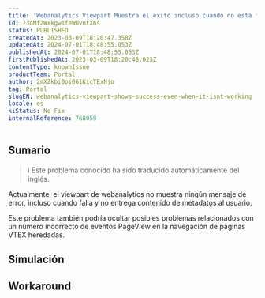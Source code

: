 ```yaml
---
title: 'Webanalytics Viewpart Muestra el éxito incluso cuando no está funcionando'
id: 73oMf2Wxkgw1feWUvntX6s
status: PUBLISHED
createdAt: 2023-03-09T18:20:47.358Z
updatedAt: 2024-07-01T18:48:55.053Z
publishedAt: 2024-07-01T18:48:55.053Z
firstPublishedAt: 2023-03-09T18:20:48.023Z
contentType: knownIssue
productTeam: Portal
author: 2mXZkbi0oi061KicTExNjo
tag: Portal
slugEN: webanalytics-viewpart-shows-success-even-when-it-isnt-working
locale: es
kiStatus: No Fix
internalReference: 768059
---
```


## Sumario

>ℹ️ Este problema conocido ha sido traducido automáticamente del inglés.


Actualmente, el viewpart de webanalytics no muestra ningún mensaje de error, incluso cuando falla y no entrega contenido de metadatos al usuario.

Este problema también podría ocultar posibles problemas relacionados con un número incorrecto de eventos PageView en la navegación de páginas VTEX heredadas.



## Simulación



## Workaround



